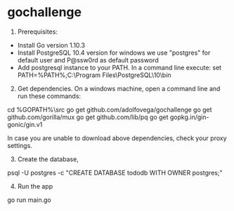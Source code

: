 # gochallenge

1. Prerequisites: 

- Install Go version 1.10.3
- Install PostgreSQL 10.4 version for windows
  we use "postgres" for default user and P@ssw0rd as default password 
- Add postgresql instance to your PATH. In a command line execute:
  set PATH=%PATH%;C:\Program Files\PostgreSQL\10\bin

2. Get dependencies. 
On a windows machine, open a command line and run these commands:

cd %GOPATH%\src
go get github.com/adolfovega/gochallenge
go get github.com/gorilla/mux
go get github.com/lib/pq
go get gopkg.in/gin-gonic/gin.v1

In case you are unable to download above dependencies, check your proxy settings.

3. Create the database, 

psql -U postgres -c "CREATE DATABASE tododb WITH OWNER postgres;"

4. Run the app

go run main.go

